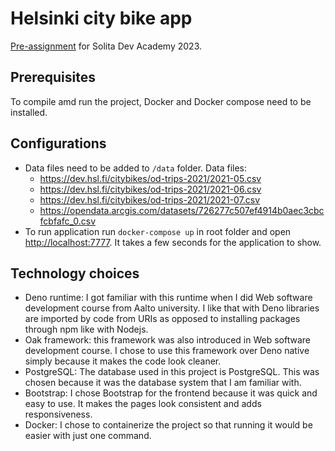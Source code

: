 # Helsinki city bike app

[Pre-assignment](https://github.com/solita/dev-academy-2023-exercise) for Solita Dev Academy 2023.
 

## Prerequisites
To compile amd run the project, Docker and Docker compose need to be installed. 

## Configurations
- Data files need to be added to `/data` folder. Data files:
    * https://dev.hsl.fi/citybikes/od-trips-2021/2021-05.csv
    * https://dev.hsl.fi/citybikes/od-trips-2021/2021-06.csv
    * https://dev.hsl.fi/citybikes/od-trips-2021/2021-07.csv
    * https://opendata.arcgis.com/datasets/726277c507ef4914b0aec3cbcfcbfafc_0.csv
- To run application run `docker-compose up` in root folder and open [http://localhost:7777](http://localhost:7777). It takes a few seconds for the application to show. 

## Technology choices
- Deno runtime: I got familiar with this runtime when I did Web software development course from Aalto university. I like that with Deno libraries are imported by code from URIs as opposed to installing packages through npm like with Nodejs. 
- Oak framework: this framework was also introduced in Web software development course. I chose to use this framework over Deno native simply because it makes the code look cleaner. 
- PostgreSQL: The database used in this project is PostgreSQL. This was chosen because it was the database system that I am familiar with. 
- Bootstrap: I chose Bootstrap for the frontend because it was quick and easy to use. It makes the pages look consistent and adds responsiveness. 
- Docker: I chose to containerize the project so that running it would be easier with just one command.